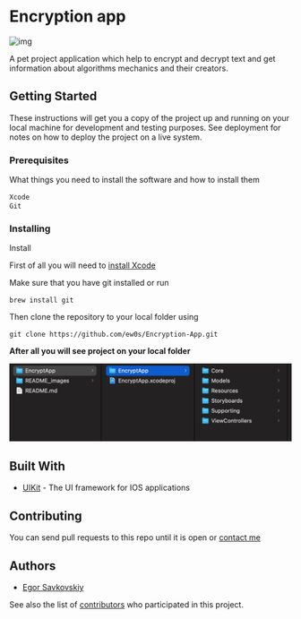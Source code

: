 # Encryption app

![img](https://img.shields.io/badge/swift-passed-orange)

A pet project application which help to encrypt and decrypt text and get information about algorithms mechanics and their creators.

## Getting Started

These instructions will get you a copy of the project up and running on your local machine for development and testing purposes. See deployment for notes on how to deploy the project on a live system.

### Prerequisites

What things you need to install the software and how to install them

```
Xcode
Git
```

### Installing

Install 

First of all you will need to [install Xcode](https://apps.apple.com/ru/app/xcode/id497799835?mt=12)

Make sure that you have git installed or run
```shell
brew install git
```

Then clone the repository to your local folder using
```shell
git clone https://github.com/ew0s/Encryption-App.git
```

__After all you will see project on your local folder__

![img](/README_images/1.png)

## Built With

* [UIKit](https://developer.apple.com/documentation/uikit) - The UI framework for IOS applications

## Contributing

You can send pull requests to this repo until it is open or [contact me](https://t.me/ewos365)

## Authors

* [Egor Savkovskiy](https://github.com/ew0s)

See also the list of [contributors](https://github.com/ew0s/Encryption-App/graphs/contributors) who participated in this project.